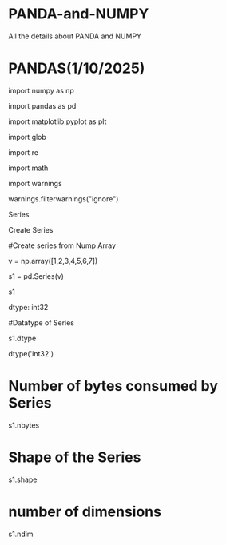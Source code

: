 # PANDA-and-NUMPY
All the details about PANDA and NUMPY
# PANDAS(1/10/2025)
import numpy as np

import pandas as pd

import matplotlib.pyplot as plt

import glob

import re

import math

import warnings

warnings.filterwarnings("ignore")

Series

Create Series

#Create series from Nump Array

v = np.array([1,2,3,4,5,6,7])

s1 = pd.Series(v)

s1


dtype: int32

#Datatype of Series

s1.dtype

dtype('int32')

# Number of bytes consumed by Series
s1.nbytes

# Shape of the Series
s1.shape

# number of dimensions
s1.ndim

